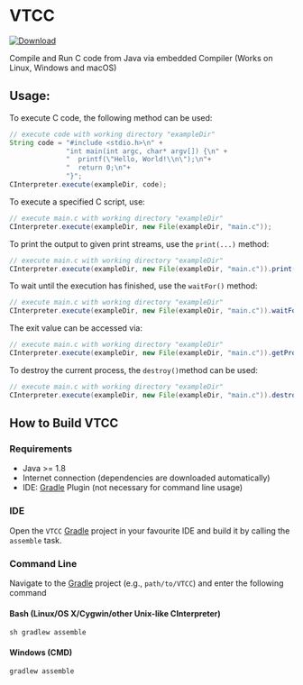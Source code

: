 # VTCC

[ ![Download](https://api.bintray.com/packages/miho/TCC/VTCC/images/download.svg) ](https://bintray.com/miho/TCC/VTCC/_latestVersion)

Compile and Run C code from Java via embedded Compiler (Works on Linux, Windows and macOS)

## Usage:

To execute C code, the following method can be used:
```java
// execute code with working directory "exampleDir"
String code = "#include <stdio.h>\n" +
              "int main(int argc, char* argv[]) {\n" +
              "  printf(\"Hello, World!\\n\");\n"+
              "  return 0;\n"+
              "}";
CInterpreter.execute(exampleDir, code);
```
To execute a specified C script, use:
```java
// execute main.c with working directory "exampleDir"
CInterpreter.execute(exampleDir, new File(exampleDir, "main.c"));
```
To print the output to given print streams, use the `print(...)` method:
```java
// execute main.c with working directory "exampleDir"
CInterpreter.execute(exampleDir, new File(exampleDir, "main.c")).print(System.out,System.err);
```
To wait until the execution has finished, use the `waitFor()` method:
```java
// execute main.c with working directory "exampleDir"
CInterpreter.execute(exampleDir, new File(exampleDir, "main.c")).waitFor();
```
The exit value can be accessed via:
```java
// execute main.c with working directory "exampleDir"
CInterpreter.execute(exampleDir, new File(exampleDir, "main.c")).getProcess().exitValue();
```
To destroy the current process, the `destroy()`method can be used:
```java
// execute main.c with working directory "exampleDir"
CInterpreter.execute(exampleDir, new File(exampleDir, "main.c")).destroy();
```

## How to Build VTCC

### Requirements

- Java >= 1.8
- Internet connection (dependencies are downloaded automatically)
- IDE: [Gradle](http://www.gradle.org/) Plugin (not necessary for command line usage)

### IDE

Open the `VTCC` [Gradle](http://www.gradle.org/) project in your favourite IDE and build it
by calling the `assemble` task.

### Command Line

Navigate to the [Gradle](http://www.gradle.org/) project (e.g., `path/to/VTCC`) and enter the following command

#### Bash (Linux/OS X/Cygwin/other Unix-like CInterpreter)

    sh gradlew assemble
    
#### Windows (CMD)

    gradlew assemble
